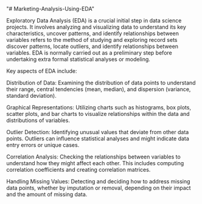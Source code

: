 "# Marketing-Analysis-Using-EDA" 

Exploratory Data Analysis (EDA) is a crucial initial step in data science projects. It involves analyzing and visualizing data to understand its key characteristics, uncover patterns, and identify relationships between variables refers to the method of studying and exploring record sets discover patterns, locate outliers, and identify relationships between variables. EDA is normally carried out as a preliminary step before undertaking extra formal statistical analyses or modeling.

Key aspects of EDA include:

Distribution of Data: Examining the distribution of data points to understand their range, central tendencies (mean, median), and dispersion (variance, standard deviation).

Graphical Representations: Utilizing charts such as histograms, box plots, scatter plots, and bar charts to visualize relationships within the data and distributions of variables.

Outlier Detection: Identifying unusual values that deviate from other data points. Outliers can influence statistical analyses and might indicate data entry errors or unique cases.

Correlation Analysis: Checking the relationships between variables to understand how they might affect each other. This includes computing correlation coefficients and creating correlation matrices.

Handling Missing Values: Detecting and deciding how to address missing data points, whether by imputation or removal, depending on their impact and the amount of missing data.
